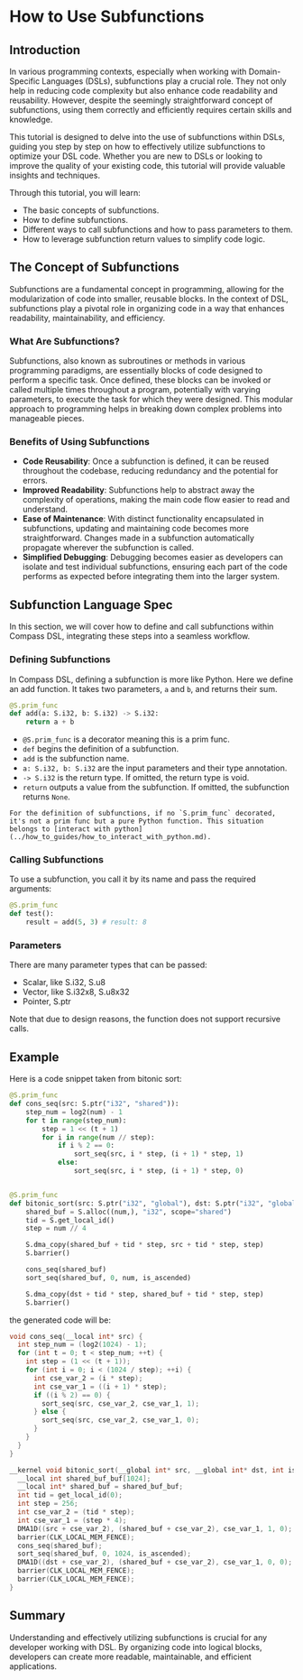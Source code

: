 <!---SPDX-License-Identifier: Apache-2.0-->
<!---Copyright (c) 2023-2024 Arm Technology (China) Co. Ltd.-->

# How to Use Subfunctions

## Introduction

In various programming contexts, especially when working with Domain-Specific Languages (DSLs), subfunctions play a crucial role.
They not only help in reducing code complexity but also enhance code readability and reusability.
However, despite the seemingly straightforward concept of subfunctions, using them correctly and efficiently requires certain skills and knowledge.

This tutorial is designed to delve into the use of subfunctions within DSLs, guiding you step by step on how to effectively utilize subfunctions to optimize your DSL code.
Whether you are new to DSLs or looking to improve the quality of your existing code, this tutorial will provide valuable insights and techniques.

Through this tutorial, you will learn:
- The basic concepts of subfunctions.
- How to define subfunctions.
- Different ways to call subfunctions and how to pass parameters to them.
- How to leverage subfunction return values to simplify code logic.


## The Concept of Subfunctions

Subfunctions are a fundamental concept in programming, allowing for the modularization of code into smaller, reusable blocks.
In the context of DSL, subfunctions play a pivotal role in organizing code in a way that enhances readability, maintainability, and efficiency.

### What Are Subfunctions?

Subfunctions, also known as subroutines or methods in various programming paradigms, are essentially blocks of code designed to perform a specific task.
Once defined, these blocks can be invoked or called multiple times throughout a program, potentially with varying parameters, to execute the task for which they were designed.
This modular approach to programming helps in breaking down complex problems into manageable pieces.

### Benefits of Using Subfunctions

- **Code Reusability**: Once a subfunction is defined, it can be reused throughout the codebase, reducing redundancy and the potential for errors.
- **Improved Readability**: Subfunctions help to abstract away the complexity of operations, making the main code flow easier to read and understand.
- **Ease of Maintenance**: With distinct functionality encapsulated in subfunctions, updating and maintaining code becomes more straightforward. Changes made in a subfunction automatically propagate wherever the subfunction is called.
- **Simplified Debugging**: Debugging becomes easier as developers can isolate and test individual subfunctions, ensuring each part of the code performs as expected before integrating them into the larger system.

## Subfunction Language Spec

In this section, we will cover how to define and call subfunctions within Compass DSL, integrating these steps into a seamless workflow.

### Defining Subfunctions

In Compass DSL, defining a subfunction is more like Python.
Here we define an add function.
It takes two parameters, `a` and `b`, and returns their sum.

```py
@S.prim_func
def add(a: S.i32, b: S.i32) -> S.i32:
    return a + b
```

- `@S.prim_func` is a decorator meaning this is a prim func.
- `def` begins the definition of a subfunction.
- `add` is the subfunction name.
- `a: S.i32, b: S.i32` are the input parameters and their type annotation.
- `-> S.i32` is the return type. If omitted, the return type is void.
- `return` outputs a value from the subfunction. If omitted, the subfunction returns `None`.

```{note}
For the definition of subfunctions, if no `S.prim_func` decorated, it's not a prim func but a pure Python function. This situation belongs to [interact with python](../how_to_guides/how_to_interact_with_python.md).
```

### Calling Subfunctions

To use a subfunction, you call it by its name and pass the required arguments:

```py
@S.prim_func
def test():
    result = add(5, 3) # result: 8
```

### Parameters

There are many parameter types that can be passed:

- Scalar, like S.i32, S.u8
- Vector, like S.i32x8, S.u8x32
- Pointer, S.ptr


Note that due to design reasons, the function does not support recursive calls.

## Example

Here is a code snippet taken from bitonic sort:

```py
@S.prim_func
def cons_seq(src: S.ptr("i32", "shared")):
    step_num = log2(num) - 1
    for t in range(step_num):
        step = 1 << (t + 1)
        for i in range(num // step):
            if i % 2 == 0:
                sort_seq(src, i * step, (i + 1) * step, 1)
            else:
                sort_seq(src, i * step, (i + 1) * step, 0)


@S.prim_func
def bitonic_sort(src: S.ptr("i32", "global"), dst: S.ptr("i32", "global"), is_ascended: S.i32):
    shared_buf = S.alloc((num,), "i32", scope="shared")
    tid = S.get_local_id()
    step = num // 4

    S.dma_copy(shared_buf + tid * step, src + tid * step, step)
    S.barrier()

    cons_seq(shared_buf)
    sort_seq(shared_buf, 0, num, is_ascended)

    S.dma_copy(dst + tid * step, shared_buf + tid * step, step)
    S.barrier()
```

the generated code will be:

```c
void cons_seq(__local int* src) {
  int step_num = (log2(1024) - 1);
  for (int t = 0; t < step_num; ++t) {
    int step = (1 << (t + 1));
    for (int i = 0; i < (1024 / step); ++i) {
      int cse_var_2 = (i * step);
      int cse_var_1 = ((i + 1) * step);
      if ((i % 2) == 0) {
        sort_seq(src, cse_var_2, cse_var_1, 1);
      } else {
        sort_seq(src, cse_var_2, cse_var_1, 0);
      }
    }
  }
}

__kernel void bitonic_sort(__global int* src, __global int* dst, int is_ascended) {
  __local int shared_buf_buf[1024];
  __local int* shared_buf = shared_buf_buf;
  int tid = get_local_id(0);
  int step = 256;
  int cse_var_2 = (tid * step);
  int cse_var_1 = (step * 4);
  DMA1D((src + cse_var_2), (shared_buf + cse_var_2), cse_var_1, 1, 0);
  barrier(CLK_LOCAL_MEM_FENCE);
  cons_seq(shared_buf);
  sort_seq(shared_buf, 0, 1024, is_ascended);
  DMA1D((dst + cse_var_2), (shared_buf + cse_var_2), cse_var_1, 0, 0);
  barrier(CLK_LOCAL_MEM_FENCE);
  barrier(CLK_LOCAL_MEM_FENCE);
}
```


## Summary

Understanding and effectively utilizing subfunctions is crucial for any developer working with DSL.
By organizing code into logical blocks, developers can create more readable, maintainable, and efficient applications.
